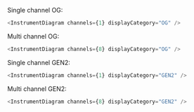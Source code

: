 Single channel OG:

```js
<InstrumentDiagram channels={1} displayCategory="OG" />
```

Multi channel OG:

```js
<InstrumentDiagram channels={8} displayCategory="OG" />
```

Single channel GEN2:

```js
<InstrumentDiagram channels={1} displayCategory="GEN2" />
```

Multi channel GEN2:

```js
<InstrumentDiagram channels={8} displayCategory="GEN2" />
```
